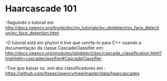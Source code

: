 Haarcascade 101
=============================

-Seguindo o tutorial em http://docs.opencv.org/trunk/doc/py_tutorials/py_objdetect/py_face_detection/py_face_detection.html


-O tutorial está em phyton e tive que conrte-lo para C++ usando a documentação da classe CascadeClassifier em: http://docs.opencv.org/modules/objdetect/doc/cascade_classification.html?highlight=cascadeclassifier#CascadeClassifier

-Tive que baixar os .xml dos classificadores em : https://github.com/Itseez/opencv/tree/master/data/haarcascades
